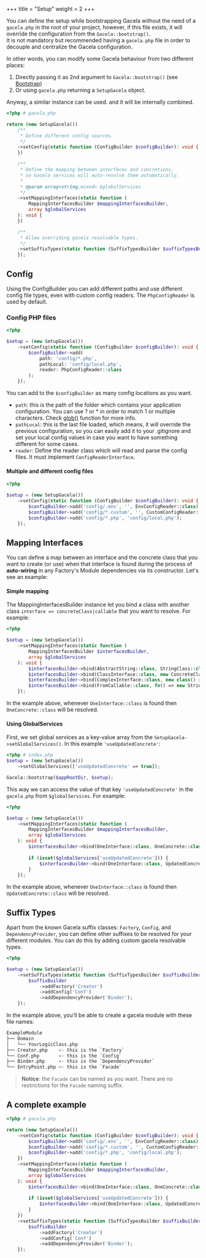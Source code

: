 +++
title = "Setup"
weight = 2
+++


You can define the setup while bootstrapping Gacela without the need of a `gacela.php` in the root of your project,
however, if this file exists, it will override the configuration from the `Gacela::bootstrap()`.<br/>
It is not mandatory but recommended having a `gacela.php` file in order to decouple and centralize the Gacela configuration.

In other words, you can modify some Gacela behaviour from two different places:

1. Directly passing it as 2nd argument to `Gacela::bootstrap()` (see [Bootstrap](/docs/bootstrap/))
2. Or using `gacela.php` returning a `SetupGacela` object.

Anyway, a similar instance can be used. and it will be internally combined.


```php
<?php # gacela.php

return (new SetupGacela())
    /**
     * Define different config sources.
     */
    ->setConfig(static function (ConfigBuilder $configBuilder): void {
    })

    /**
     * Define the mapping between interfaces and concretions, 
     * so Gacela services will auto-resolve them automatically.
     *
     * @param array<string,mixed> $globalServices
     */
    ->setMappingInterfaces(static function (
        MappingInterfacesBuilder $mappingInterfacesBuilder,
        array $globalServices
    ): void {
    })

    /**
     * Allow overriding gacela resolvable types.
     */
    ->setSuffixTypes(static function (SuffixTypesBuilder $suffixTypesBuilder): void {
    });
```

## Config

Using the ConfigBuilder you can add different paths and use different config file types, even with custom config
readers. The `PhpConfigReader` is used by default.

### Config PHP files
```php
<?php

$setup = (new SetupGacela())
    ->setConfig(static function (ConfigBuilder $configBuilder): void {
        $configBuilder->add(
            path: 'config/*.php',
            pathLocal: 'config/local.php',
            reader: PhpConfigReader::class 
        );
    });
```

You can add to the `$configBuilder` as many config locations as you want.

- `path`: this is the path of the folder which contains your application configuration. You can use ? or * in order to
  match 1 or multiple characters. Check [glob()](https://www.php.net/manual/en/function.glob.php) function for more info.
- `pathLocal`: this is the last file loaded, which means, it will override the previous configuration, so you can
  easily add it to your .gitignore and set your local config values in case you want to have something different for
  some cases.
- `reader`: Define the reader class which will read and parse the config files. It must implement `ConfigReaderInterface`.

#### Multiple and different config files

```php
<?php

$setup = (new SetupGacela())
    ->setConfig(static function (ConfigBuilder $configBuilder): void {
        $configBuilder->add('config/.env', '', EnvConfigReader::class);
        $configBuilder->add('config/*.custom', '', CustomConfigReader::class);
        $configBuilder->add('config/*.php', 'config/local.php');
    });
```

## Mapping Interfaces

You can define a map between an interface and the concrete class that you want to create (or use) when that interface is
found during the process of **auto-wiring** in any Factory's Module dependencies via its constructor. Let's see an example:

#### Simple mapping

The MappingInterfacesBuilder instance let you bind a class with another class `interface => concreteClass|callable` 
that you want to resolve. For example:

```php
<?php

$setup = (new SetupGacela())
    ->setMappingInterfaces(static function (
        MappingInterfacesBuilder $interfacesBuilder,
        array $globalServices
    ): void {
        $interfacesBuilder->bind(AbstractString::class, StringClass::class);
        $interfacesBuilder->bind(ClassInterface::class, new ConcreteClass(/*args*/));
        $interfacesBuilder->bind(ComplexInterface::class, new class() implements Foo { /** logic */ });
        $interfacesBuilder->bind(FromCallable::class, fn() => new StringClass('From callable'));
    });
```

In the example above, whenever `OneInterface::class` is found then `OneConcrete::class` will be resolved.

#### Using GlobalServices

First, we set global services as a key-value array from the `SetupGacela->setGlobalServices()`. 
In this example `'useUpdatedConcrete'`:

```php
<?php # index.php
$setup = (new SetupGacela())
    ->setGlobalServices(['useUpdatedConcrete' => true]);

Gacela::bootstrap($appRootDir, $setup);
```

This way we can access the value of that key `'useUpdatedConcrete'` in the `gacela.php` from `$globalServices`.
For example:
```php
<?php

$setup = (new SetupGacela())
    ->setMappingInterfaces(static function (
        MappingInterfacesBuilder $mappingInterfacesBuilder,
        array $globalServices
    ): void {
        $interfacesBuilder->bind(OneInterface::class, OneConcrete::class);
        
        if (isset($globalServices['useUpdatedConcrete'])) {
            $interfacesBuilder->bind(OneInterface::class, UpdatedConcrete::class);
        }
    });
```

In the example above, whenever `OneInterface::class` is found then `UpdatedConcrete::class` will be resolved.

## Suffix Types

Apart from the known Gacela suffix classes: `Factory`, `Config`, and `DependencyProvider`, you can define other suffixes to be
resolved for your different modules. You can do this by adding custom gacela resolvable types.

```php
<?php

$setup = (new SetupGacela())
    ->setSuffixTypes(static function (SuffixTypesBuilder $suffixBuilder): void {
        $suffixBuilder
            ->addFactory('Creator')
            ->addConfig('Conf')
            ->addDependencyProvider('Binder');
    });
```

In the example above, you'll be able to create a gacela module with these file names:

```bash
ExampleModule
├── Domain
│   └── YourLogicClass.php
├── Creator.php    <- this is the `Factory`
└── Conf.php       <- this is the `Config`
├── Binder.php     <- this is the `DependencyProvider` 
└── EntryPoint.php <- this is the `Facade`
```

> **Notice**: the `Facade` can be named as you want. There are no restrictions for the `Facade` naming suffix.

## A complete example

```php
<?php # gacela.php

return (new SetupGacela())
    ->setConfig(static function (ConfigBuilder $configBuilder): void {
        $configBuilder->add('config/.env', '', EnvConfigReader::class);
        $configBuilder->add('config/*.custom', '', CustomConfigReader::class);
        $configBuilder->add('config/*.php', 'config/local.php');
    })
    ->setMappingInterfaces(static function (
        MappingInterfacesBuilder $mappingInterfacesBuilder,
        array $globalServices
    ): void {
        $interfacesBuilder->bind(OneInterface::class, OneConcrete::class);
        
        if (isset($globalServices['useUpdatedConcrete'])) {
            $interfacesBuilder->bind(OneInterface::class, UpdatedConcrete::class);
        }
    })
    ->setSuffixTypes(static function (SuffixTypesBuilder $suffixBuilder): void {
        $suffixBuilder
            ->addFactory('Creator')
            ->addConfig('Conf')
            ->addDependencyProvider('Binder');
    });
```
